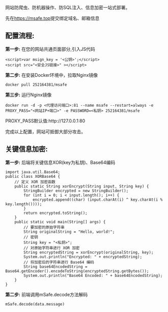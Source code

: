 <p>网站防爬虫、防机器操作、防SQL注入、信息加密一站式部署。</p>
<p>先在<a href='https://msafe.top' target="_blank">https://msafe.top</a>提交绑定域名、邮箱信息</p>
<h2>配置流程:</h2>
                        <div class="step">
                            <strong>第一步:</strong> 在您的网站共通页面部分,引入JS代码
                            <pre><code>&lt;script&gt;var msign_key = '&lt;公钥&gt;';&lt;/script&gt;
&lt;script src="&lt;安全JS链接&gt;" &gt;&lt;/script&gt;</code></pre>
                        </div>
                        <div class="step">
                            <strong>第二步:</strong> 在安装Docker环境中，拉取Nginx镜像
                            <pre><code>docker pull 252164381/msafe</code></pre>
                        </div>
                        <div class="step">
                            <strong>第三步:</strong> 运行Nginx镜像
                            <pre><code>docker run -d -p &lt;代理访问端口&gt;:81 --name msafe --restart=always -e PROXY_PASS="&lt;网站IP+端口&gt;" -e PASSWORD=&lt;私钥&gt; 252164381/msafe</code></pre>
                        </div>
                        <p>PROXY_PASS默认值:http://127.0.0.1:80</p>
                        <p>完成以上配置，网站可抵御大部分攻击。</p>
<p></p>
<h2>关键信息加密:</h2>
                        <div class="step">
                            <strong>第一步:</strong> 后端将关键信息XOR(key为私钥)、Base64编码
                            <pre><code>import java.util.Base64;
public class XORBase64 {
    // 定义 XOR 加密函数
    public static String xorEncrypt(String input, String key) {
        StringBuilder encrypted = new StringBuilder();
        for (int i = 0; i < input.length(); i++) {
            encrypted.append((char) (input.charAt(i) ^ key.charAt(i % key.length())));
        }
        return encrypted.toString();
    }
    public static void main(String[] args) {
        // 要加密的原始字符串
        String originalString = "Hello, world!";
        // 密钥
        String key = "<私钥>";
        // 对原始字符串进行 XOR 加密
        String encryptedString = xorEncrypt(originalString, key);
        System.out.println("Encrypted: " + encryptedString);
        // 将加密后的字符串进行 Base64 编码
        String base64EncodedString = Base64.getEncoder().encodeToString(encryptedString.getBytes());
        System.out.println("Base64 Encoded: " + base64EncodedString);
    }
}
</code></pre>
                        </div>
                        </div>
                        <div class="step">
                            <strong>第二步:</strong> 前端调用mSafe.decode方法解码
                            <pre><code>mSafe.decode(data.message)</code></pre>
                        </div>

